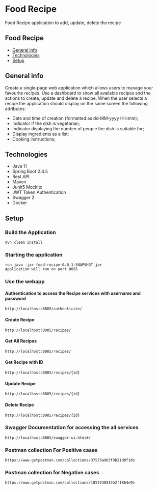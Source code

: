 # Food Recipe
Food Recipe application to add, update, delete the recipe

## Food Recipe
* [General info](#general-info)
* [Technologies](#technologies)
* [Setup](#setup)

## General info
Create a single‐page web application which allows users to manage your favourite recipes.
Use a dashboard to show all available recipes and the actions to create, update and delete a recipe.
When the user selects a recipe the application should display on the same screen the following attributes:
 * Date and time of creation (formatted as dd‐MM‐yyyy HH:mm);
 * Indicator if the dish is vegetarian;
 * Indicator displaying the number of people the dish is suitable for;
 * Display ingredients as a list;
 * Cooking instructions;
## Technologies
* Java 11
* Spring Boot 2.4.5
* Rest API
* Maven
* Junit5 Mockito
* JWT Token Authentication
* Swagger 2
* Docker

## Setup
### Build the Application
 ``` mvn clean install ```
### Starting the application
```change to target directory
run java -jar food-recipe-0.0.1-SNAPSHOT.jar
Application will run on port 8085
```
### Use the webapp
#### Authentication to access the Recipe services with username and password
```http://localhost:8085/authenticate/  ```

#### Create Recipe <br/>
``` http://localhost:8085/recipes/  ```

#### Get All Recipes
``` http://localhost:8085/recipes/ ```

#### Get Recipe with ID
``` http://localhost:8085/recipes/{id} ```

#### Update Recipe 
``` http://localhost:8085/recipes/{id} ```

#### Delete Recipe
``` http://localhost:8085/recipes/{id} ```

### Swagger Documentation for accessing the all services <br/>
``` http://localhost:8085/swagger-ui.html#/ ```

### Postman collection For Positive cases
``` https://www.getpostman.com/collections/37575ad63f9b21d8f1db ``` 

### Postman collection for Negative cases
``` https://www.getpostman.com/collections/1855238513b2f1864e9b ``` 

